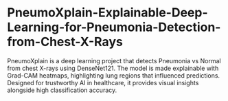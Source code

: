 # PneumoXplain-Explainable-Deep-Learning-for-Pneumonia-Detection-from-Chest-X-Rays
PneumoXplain is a deep learning project that detects Pneumonia vs Normal from chest X-rays using DenseNet121. The model is made explainable with Grad-CAM heatmaps, highlighting lung regions that influenced predictions. Designed for trustworthy AI in healthcare, it provides visual insights alongside high classification accuracy.
